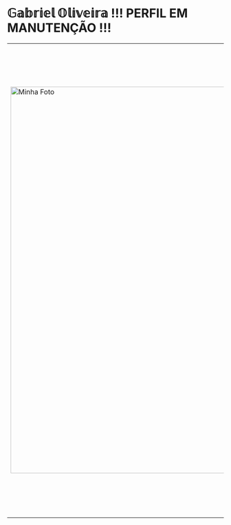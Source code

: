 #   𝔾𝕒𝕓𝕣𝕚𝕖𝕝 𝕆𝕝𝕚𝕧𝕖𝕚𝕣𝕒 !!! PERFIL EM MANUTENÇÃO !!!
<table>
  <tr>
    <!-- Coluna da imagem -->
    <td style="width: 2000px;">
      <img src="https://github.com/user-attachments/assets/2191f8d0-8ef3-47dd-ac65-5d4573ad2f95" alt="Minha Foto" width="900px">
    </td>
    <td style="padding-left: 20px; vertical-align: top;">
      <h3>🖥️ Tecnologias</h3>
      <ul>
        <li><strong>Linguagens:</strong> Java, TypeScript, C#, MySQL, Angular</li>
        <li><strong>Frameworks:</strong> Spring Boot, ASP.NET, Tailwind CSS</li>
        <li><strong>Ferramentas:</strong> AWS, Git, Docker</li>
      </ul>
      <h3>💼 Projetos</h3>
      <ul>
        <li><strong>ERP para Microempreendedores:</strong> Um sistema de ERP com foco em gestão financeira, ordens de serviço, e gestão de clientes para pequenas empresas.</li>
        <li><strong>Módulo Financeiro de Faculdade:</strong> Implementação do módulo financeiro de um ERP para uma faculdade particular, utilizando C# e Angular.</li>
      </ul>
      <h3>🎯 Interesses</h3>
      <ul>
        <li>Desenvolvimento full-stack com foco em sistemas ERP.</li>
        <li>Aplicações mobile e web.</li>
        <li>Perfumes e revenda de produtos.</li>
      </ul>
      <h3>👨‍💻 Sobre Mim</h3>
      <ul>
        <li>Estudante de Análise e Desenvolvimento de Sistemas.</li>
        <li>Apaixonado por tecnologia e empreendedorismo.</li>
        <li>Desenvolvimento de soluções práticas e funcionais para microempresas.</li>
      </ul>
    </td>
  </tr>
</table>
